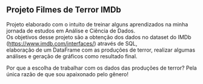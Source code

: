 ## Projeto Filmes de Terror IMDb

Projeto elaborado com o intuito de treinar alguns aprendizados na minha jornada de estudos em Análise e Ciência de Dados.<br>
Os objetivos desse projeto são a obtenção dos dados no dataset do IMDb (https://www.imdb.com/interfaces/) através de SQL,<br>
elaboração de um DataFrame com as produções de terror, realizar algumas análises e geração de gráficos como resultado final.

Por que a escolha de trabalhar com os dados das produções de terror? Pela única razão de que sou apaixonado pelo gênero!
